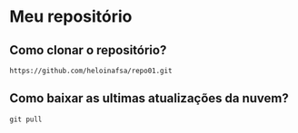 # Meu repositório

## Como clonar o repositório?

`https://github.com/heloinafsa/repo01.git`

## Como baixar as ultimas atualizações da nuvem?

`git pull`
